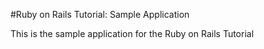 #Ruby on Rails Tutorial: Sample Application

This is the sample application for the Ruby on Rails Tutorial
